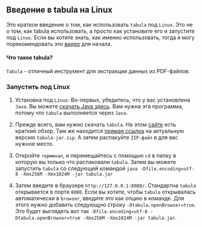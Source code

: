 ## Введение в tabula на Linux
Это краткое введение о том, как использовать `tabula` под `Linux`. Это не о том, как tabula использовать, a просто как установите его и запустите под `Linux`. Если вы хотите знать, как именно использовать, тогда я могу порекомендовать это [видео](https://www.youtube.com/watch?v=7kvHHgpgQzo&list=PLSMRb_QCYQ2wKKK8xUobL8DMoAGH0cxkW&index=6) для начала. 

#### Что такое tabula?
`Tabula` - отличный инструмент для экстракции данных из PDF-файлов.
### 3апустить под Linux

1. Установка под `Linux`: Во-первых, убедитесь, что у вас установлена `Java`. Вы можете [скачать Java здесь](https://www.java.com/en/download/). Вам нужна эта программа, потому что `tabula` выполняется через `Java`. 

2. Прежде всего, вам нужно скачать `tabula`. На этом [сайте](https://tabula.technology/) есть краткий обзор. Там же находится [прямая ссылка](https://github.com/tabulapdf/tabula/releases/download/v1.2.1/tabula-jar-1.2.1.zip) на актуальную версию `tabula-jar.zip`. А затем распакуйте `ZIP-файл` в для вас нужное место.

3. Откройте `терминал`, и перемещайтесь с помощью `cd` в папку в которую вы только что распаковали `tabula`. Затем вы можете запустить `tabula` со следующей командой `java -Dfile.encoding=utf-8 -Xms256M -Xmx1024M -jar tabula.jar`

4. Затем введите в браузере `http://127.0.0.1:8080/`. Cтандартна `tabula` открывается в портe `8080`. Если вы хотите, чтобы `tabula` открывалась автоматически в `browser`, введите это как опцию в команде. Для этого нужно добавить следующую строку `-Dtabula.openBrowser=true`. Это будет выглядеть вот так `-Dfile.encoding=utf-8 -Dtabula.openBrowser=true -Xms256M -Xmx1024M -jar tabula.jar`.
